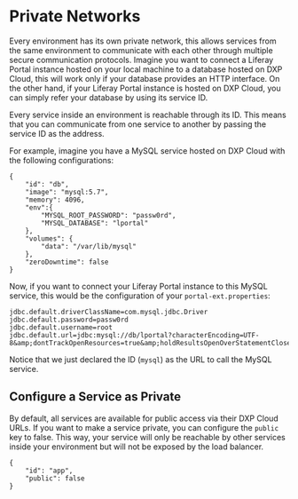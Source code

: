 # Private Networks

Every environment has its own private network, this allows services from the
same environment to communicate with each other through multiple secure
communication protocols. Imagine you want to connect a Liferay Portal instance
hosted on your local machine to a database hosted on DXP Cloud, this will work
only if your database provides an HTTP interface. On the other hand, if your
Liferay Portal instance is hosted on DXP Cloud, you can simply refer your
database by using its service ID.

Every service inside an environment is reachable through its ID. This means that
you can communicate from one service to another by passing the service ID as the
address.

For example, imagine you have a MySQL service hosted on DXP Cloud with the
following configurations:

    {
        "id": "db",
        "image": "mysql:5.7",
        "memory": 4096,
        "env":{
            "MYSQL_ROOT_PASSWORD": "passw0rd",
            "MYSQL_DATABASE": "lportal"
        },
        "volumes": {
            "data": "/var/lib/mysql"
        },
        "zeroDowntime": false
    }

Now, if you want to connect your Liferay Portal instance to this MySQL service,
this would be the configuration of your `portal-ext.properties`:

    jdbc.default.driverClassName=com.mysql.jdbc.Driver
    jdbc.default.password=passw0rd
    jdbc.default.username=root
    jdbc.default.url=jdbc:mysql://db/lportal?characterEncoding=UTF-8&amp;dontTrackOpenResources=true&amp;holdResultsOpenOverStatementClose=true&amp;useFastDateParsing=false&amp;useUnicode=true

Notice that we just declared the ID (`mysql`) as the URL to call the MySQL 
service.

## Configure a Service as Private

By default, all services are available for public access via their DXP Cloud
URLs. If you want to make a service private, you can configure the `public` key
to false. This way, your service will only be reachable by other services inside
your environment but will not be exposed by the load balancer.

    {
        "id": "app",
        "public": false
    }

